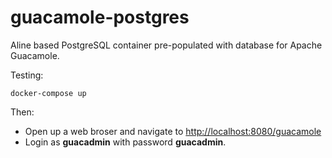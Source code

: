 # guacamole-postgres

Aline based PostgreSQL container pre-populated with database for Apache Guacamole.


Testing:

```
docker-compose up
```

Then:

*  Open up a web broser and navigate to [http://localhost:8080/guacamole](http://localhost:8080/guacamole)
* Login as **guacadmin** with password **guacadmin**.
